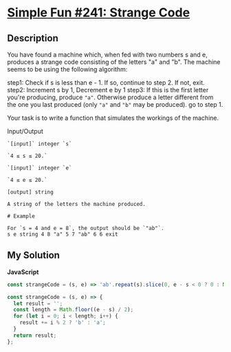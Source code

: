 # [Simple Fun #241: Strange Code](https://www.codewars.com/kata/590a7f2be8e86e1240000068)

## Description

You have found a machine which, when fed with two numbers s and e, produces a strange code consisting of the letters "a" and "b". The machine seems to be using the following algorithm:

step1: Check if s is less than e - 1. If so, continue to step 2. If not, exit.
step2: Increment s by 1, Decrement e by 1
step3: If this is the first letter you're producing, produce `"a"`.
Otherwise produce a letter different from the one you last produced
(only `"a"` and `"b"` may be produced). go to step 1.

Your task is to write a function that simulates the workings of the machine.

Input/Output

```
`[input]` integer `s`

`4 ≤ s ≤ 20.`

`[input]` integer `e`

`4 ≤ e ≤ 20.`

[output] string

A string of the letters the machine produced.

# Example

For `s = 4 and e = 8`, the output should be `"ab"`.
s e string 4 8 "a" 5 7 "ab" 6 6 exit
```

## My Solution

**JavaScript**

```js
const strangeCode = (s, e) => 'ab'.repeat(s).slice(0, e - s < 0 ? 0 : Math.floor((e - s) / 2));
```

```js
const strangeCode = (s, e) => {
  let result = '';
  const length = Math.floor((e - s) / 2);
  for (let i = 0; i < length; i++) {
    result += i % 2 ? 'b' : 'a';
  }
  return result;
};
```
